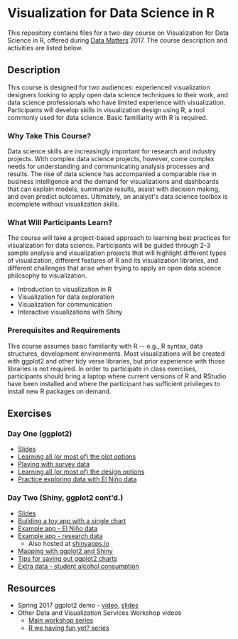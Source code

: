 # Visualization for Data Science in R

This repository contains files for a two-day course on Visualization for Data Science in R, offered during [Data Matters](http://datamatters.org) 2017.  The course description and activities are listed below.

## Description

This course is designed for two audiences: experienced visualization designers looking to apply open data science techniques to their work, and data science professionals who have limited experience with visualization. Participants will develop skills in visualization design using R, a tool commonly used for data science. Basic familiarity with R is required.

### Why Take This Course?

Data science skills are increasingly important for research and industry projects. With complex data science projects, however, come complex needs for understanding and communicating analysis processes and results. The rise of data science has accompanied a comparable rise in business intelligence and the demand for visualizations and dashboards that can explain models, summarize results, assist with decision making, and even predict outcomes. Ultimately, an analyst's data science toolbox is incomplete without visualization skills.

### What Will Participants Learn?

The course will take a project-based approach to learning best practices for visualization for data science. Participants will be guided through 2-3 sample analysis and visualization projects that will highlight different types of visualization, different features of R and its visualization libraries, and different challenges that arise when trying to apply an open data science philosophy to visualization.

* Introduction to visualization in R
* Visualization for data exploration
* Visualization for communication
* Interactive visualizations with Shiny

### Prerequisites and Requirements

This course assumes basic familiarity with R -- e.g., R syntax, data structures, development environments. Most visualizations will be created with ggplot2 and other tidy verse libraries, but prior experience with those libraries is not required. In order to participate in class exercises, participants should bring a laptop where current versions of R and RStudio have been installed and where the participant has sufficient privileges to install new R packages on demand.

## Exercises

### Day One (ggplot2)

* [Slides](Day1/VisualizationInRDay1.pdf)
* [Learning all (or most of) the plot options](Day1/1-Adult-Plot.Rmd)
* [Playing with survey data](Day1/2-Survey.Rmd)
* [Learning all (or most of) the design options](Day1/3-Adult-Design.Rmd)
* [Practice exploring data with El Niño data](Day1/4-ElNino.Rmd)

### Day Two (Shiny, ggplot2 cont'd.)

* [Slides](Day2/VisualizationInRDayTwo.pdf)
* [Building a toy app with a single chart](Day2/sample%20app)
* [Example app - El Niño data](Day2/el%20nino)
* [Example app - research data](Day2/ratings)
  * Also hosted at [shinyapps.io](https://amz25.shinyapps.io/ratings/)
* [Mapping with ggplot2 and Shiny](Day2/mapping)
* [Tips for saving out ggplot2 charts](Day2/output)
* [Extra data - student alcohol consumption](Day2/student-alcohol-consumption)

## Resources

* Spring 2017 ggplot2 demo - [video](http://library.capture.duke.edu/Panopto/Pages/Viewer.aspx?id=dc3b4a39-2310-4690-8040-2e0192c31707), [slides](http://rpubs.com/amz25/rfun-ggplot2)
* Other Data and Visualization Services Workshop videos
  * [Main workshop series](http://bit.ly/DVSvideos)
  * [R we having fun yet? series](https://rfun.netlify.com/)
